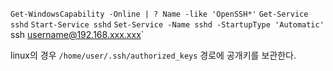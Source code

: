 `Get-WindowsCapability -Online | ? Name -like 'OpenSSH*'`
`Get-Service sshd`
`Start-Service sshd`
`Set-Service -Name sshd -StartupType 'Automatic'
`ssh username@192.168.xxx.xxx`

linux의 경우 `/home/user/.ssh/authorized_keys` 경로에 공개키를 보관한다.
